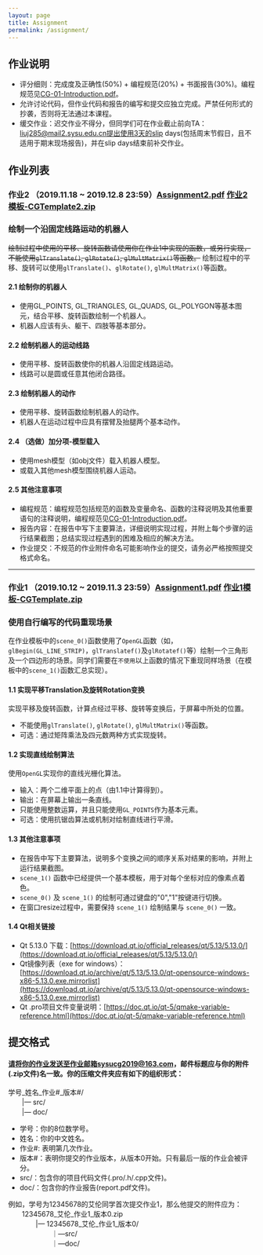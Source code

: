 ```yaml
---
layout: page
title: Assignment
permalink: /assignment/
---
```


## 作业说明
-  评分细则：完成度及正确性(50%) + 编程规范(20%) + 书面报告(30%)。编程规范见<a href="https://github.com/sysucg2019/sysucg2019.github.io/raw/master/slides/CG-01-Introduction.pdf">CG-01-Introduction.pdf</a>。
-  允许讨论代码，但作业代码和报告的编写和提交应独立完成。严禁任何形式的抄袭，否则将无法通过本课程。
-  缓交作业：迟交作业不得分，但同学们可在作业截止前向TA：liuj285@mail2.sysu.edu.cn提出使用3天的slip days(包括周末节假日，且不适用于期末现场报告)，并在slip days结束前补交作业。

## 作业列表
### 作业2 （2019.11.18 ~ 2019.12.8 23:59）[Assignment2.pdf](https://github.com/sysucg2019/sysucg2019.github.io/raw/master/Assignment2.pdf)  [作业2模板-CGTemplate2.zip](https://github.com/sysucg2019/sysucg2019.github.io/raw/master/CGTemplate2.zip)
### 绘制一个沿固定线路运动的机器人

~~绘制过程中使用的平移、旋转函数请使用你在作业1中实现的函数，或另行实现，不能使用`glTranslate()`, `glRotate()`, `glMultMatrix()`等函数。~~
绘制过程中的平移、旋转可以使用`glTranslate()`、`glRotate()`, `glMultMatrix()`等函数。

#### 2.1 绘制你的机器人
-  使用GL_POINTS, GL_TRIANGLES, GL_QUADS, GL_POLYGON等基本图元，结合平移、旋转函数绘制一个机器人。
-  机器人应该有头、躯干、四肢等基本部分。

#### 2.2 绘制机器人的运动线路
-  使用平移、旋转函数使你的机器人沿固定线路运动。
-  线路可以是圆或任意其他闭合路径。

#### 2.3 绘制机器人的动作
-  使用平移、旋转函数绘制机器人的动作。
-  机器人在运动过程中应具有摆臂及抬腿两个基本动作。

#### 2.4 （选做）加分项-模型载入
-  使用mesh模型（如obj文件）载入机器人模型。
-  或载入其他mesh模型围绕机器人运动。

#### 2.5 其他注意事项
-  编程规范：编程规范包括规范的函数及变量命名、函数的注释说明及其他重要语句的注释说明，编程规范见<a href="https://github.com/sysucg2019/sysucg2019.github.io/raw/master/slides/CG-01-Introduction.pdf">CG-01-Introduction.pdf</a>。
-  报告内容：在报告中写下主要算法，详细说明实现过程，并附上每个步骤的运行结果截图；总结实现过程遇到的困难及相应的解决方法。
-  作业提交：不规范的作业附件命名可能影响作业的提交，请务必严格按照提交格式命名。

----

### 作业1 （2019.10.12 ~ 2019.11.3 23:59）[Assignment1.pdf](https://github.com/sysucg2019/sysucg2019.github.io/raw/master/Assignment1.pdf)  [作业1模板-CGTemplate.zip](https://github.com/sysucg2019/sysucg2019.github.io/raw/master/CGTemplate.zip)
### 使用自行编写的代码重现场景

在作业模板中的`scene_0()`函数使用了`OpenGL`函数（如，`glBegin(GL_LINE_STRIP)`，`glTranslatef()`及`glRotatef()`等）绘制一个三角形及一个四边形的场景。同学们需要在`不使用`以上函数的情况下重现同样场景（在模板中的`scene_1()`函数汇总实现）。

#### 1.1 实现平移Translation及旋转Rotation变换
实现平移及旋转函数，计算点经过平移、旋转等变换后，于屏幕中所处的位置。  
-  不能使用`glTranslate()`, `glRotate()`, `glMultMatrix()`等函数。  
-  可选：通过矩阵乘法及四元数两种方式实现旋转。  

#### 1.2 实现直线绘制算法
使用`OpenGL`实现你的直线光栅化算法。  
-  输入：两个二维平面上的点（由1.1中计算得到）。  
-  输出：在屏幕上输出一条直线。  
-  只能使用整数运算，并且只能使用`GL_POINTS`作为基本元素。  
-  可选：使用抗锯齿算法或机制对绘制直线进行平滑。

#### 1.3 其他注意事项
- 在报告中写下主要算法，说明多个变换之间的顺序关系对结果的影响，并附上运行结果截图。  
- `scene_1()` 函数中已经提供一个基本模板，用于对每个坐标对应的像素点着色。  
- `scene_0()` 及 `scene_1()` 的绘制可通过键盘的"0","1"按键进行切换。  
- 在窗口resize过程中，需要保持 `scene_1()` 绘制结果与 `scene_0()` 一致。  

#### 1.4 Qt相关链接
- Qt 5.13.0 下载：[https://download.qt.io/official_releases/qt/5.13/5.13.0/](https://download.qt.io/official_releases/qt/5.13/5.13.0/)  
- Qt镜像列表（exe for windows）：[https://download.qt.io/archive/qt/5.13/5.13.0/qt-opensource-windows-x86-5.13.0.exe.mirrorlist](https://download.qt.io/archive/qt/5.13/5.13.0/qt-opensource-windows-x86-5.13.0.exe.mirrorlist)  
- Qt .pro项目文件变量说明：[https://doc.qt.io/qt-5/qmake-variable-reference.html](https://doc.qt.io/qt-5/qmake-variable-reference.html)

## 提交格式
#### 请将你的作业发送至作业邮箱sysucg2019@163.com，邮件标题应与你的附件(.zip文件)名一致。你的压缩文件夹应有如下的组织形式：

学号\_姓名\_作业#\_版本#/  
　　|— src/  
　　|— doc/  
- 学号：你的8位数学号。
- 姓名：你的中文姓名。
- 作业#: 表明第几次作业。
- 版本#：表明你提交的作业版本，从版本0开始。只有最后一版的作业会被评分。
- src/：包含你的项目代码文件(.pro/.h/.cpp文件)。
- doc/：包含你的作业报告(report.pdf文件)。

例如，学号为12345678的艾伦同学首次提交作业1，那么他提交的附件应为：  
　　12345678\_艾伦\_作业1\_版本0.zip  
  　　　　|— 12345678\_艾伦\_作业1\_版本0/  
  　　　　  　　｜—src/  
  　　　　  　　｜—doc/
